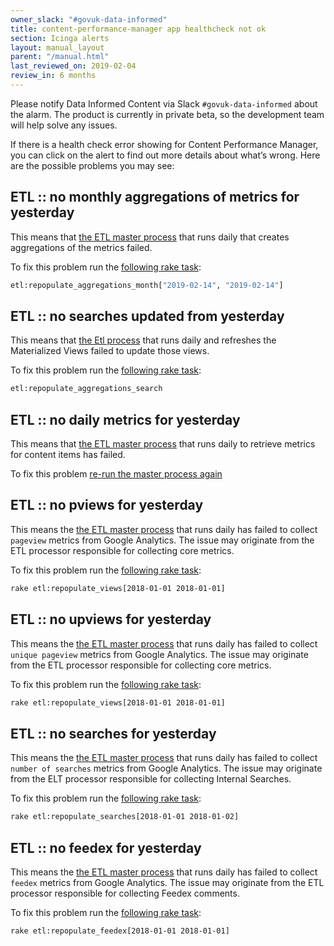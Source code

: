 ```yaml
---
owner_slack: "#govuk-data-informed"
title: content-performance-manager app healthcheck not ok
section: Icinga alerts
layout: manual_layout
parent: "/manual.html"
last_reviewed_on: 2019-02-04
review_in: 6 months
---
```


Please notify Data Informed Content via Slack `#govuk-data-informed` about the alarm. The product is currently in private beta, so the development team will help solve any issues.

If there is a health check error showing for Content Performance Manager, you can click on the alert to find out more details about what’s wrong. Here are the possible problems you may see:

## ETL :: no monthly aggregations of metrics for yesterday

This means that [the ETL master process][1] that runs daily that creates aggregations of the metrics failed.

To fix this problem run the [following rake task][5]:
```bash
etl:repopulate_aggregations_month["2019-02-14", "2019-02-14"]
```

## ETL :: no <range> searches updated from yesterday

This means that [the Etl process][1] that runs daily and refreshes the Materialized Views failed to update those views.

To fix this problem run the [following rake task][6]:
```bash
etl:repopulate_aggregations_search
```

## ETL :: no daily metrics for yesterday

This means that [the ETL master process][1] that runs daily to retrieve metrics for content items has failed.

To fix this problem [re-run the master process again][1]

## ETL :: no pviews for yesterday

This means the [the ETL master process][1] that runs daily has failed to collect `pageview` metrics from Google Analytics. The issue may originate from the ETL processor responsible for collecting core metrics.

To fix this problem run the [following rake task][2]:

```bash
rake etl:repopulate_views[2018-01-01 2018-01-01]
```

## ETL :: no upviews for yesterday

This means the [the ETL master process][1] that runs daily has failed to collect `unique pageview` metrics from Google Analytics. The issue may originate from the ETL processor responsible for collecting core metrics.

To fix this problem run the [following rake task][2]:

```bash
rake etl:repopulate_views[2018-01-01 2018-01-01]
```

## ETL :: no searches for yesterday

This means the [the ETL master process][1] that runs daily has failed to collect `number of searches` metrics from Google Analytics. The issue may originate from the ELT processor responsible for collecting Internal Searches.

To fix this problem run the [following rake task][3]:

```bash
rake etl:repopulate_searches[2018-01-01 2018-01-02]
```

## ETL :: no feedex for yesterday

This means the [the ETL master process][1] that runs daily has failed to collect `feedex` metrics from Google Analytics. The issue may originate from the ETL processor responsible for collecting Feedex comments.

To fix this problem run the [following rake task][4]:

```bash
rake etl:repopulate_feedex[2018-01-01 2018-01-01]
```

[1]: https://deploy.publishing.service.gov.uk/job/content_performance_manager_import_etl_master_process/
[2]: https://github.com/alphagov/content-performance-manager/blob/87116d3ab6f75c0d3dd8be9d4aff80865702f1b9/lib/tasks/etl.rake#L8
[3]: https://github.com/alphagov/content-performance-manager/blob/8dd689e6917d7bbbf23a99387b85bfe1ce04d7b1/lib/tasks/etl.rake#L18
[4]: https://github.com/alphagov/content-performance-manager/blob/b886c5489c79a6b5a58190e305ea9746fd7db666/lib/tasks/etl.rake#L29
[5]: https://github.com/alphagov/content-performance-manager/blob/1dc3f7becf146bbd5f346634e98d05ad76477a8e/lib/tasks/etl.rake#L7
[6]: https://github.com/alphagov/content-performance-manager/blob/3c73c534d1a42208d6b2bdaef57d3b79d1998ea3/lib/tasks/etl.rake